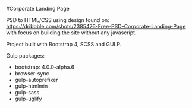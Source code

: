 #Corporate Landing Page

PSD to HTML/CSS using design found on: https://dribbble.com/shots/2385476-Free-PSD-Corporate-Landing-Page with focus on building the site without any javascript.

Project built with Bootstrap 4, SCSS and GULP.

Gulp packages:
* bootstrap: 4.0.0-alpha.6
* browser-sync
* gulp-autoprefixer
* gulp-htmlmin
* gulp-sass
* gulp-uglify

